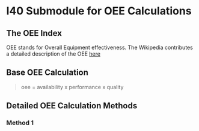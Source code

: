 # I40 Submodule for OEE Calculations

## The OEE Index

OEE stands for Overall Equipment effectiveness. 
The Wikipedia contributes a detailed description of the OEE [here](https://en.wikipedia.org/wiki/Overall_equipment_effectiveness)

## Base OEE Calculation

> oee = availability x performance x quality 


## Detailed OEE Calculation Methods

### Method 1
